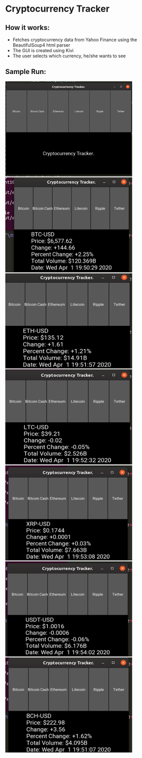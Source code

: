 
<h1>Cryptocurrency Tracker</h1>

<h2>How it works: </h2>
<ul>
<li>Fetches cryptocurrency data from Yahoo Finance using the BeautifulSoup4 html parser</li>
<li>The GUI is created using Kivi</li>
<li>The user selects which currency, he/she wants to see</li>
</ul>

<h2>Sample Run: </h2>
<img height="300px" width="400px"src="./demo_imgs/mainScreen.png"></img><br>
<img height="300px" width="400px"src="./demo_imgs/bitcoinDemo.png"></img><br>
<img height="300px" width="400px"src="./demo_imgs/EthereumDemo.png"></img><br>
<img height="300px" width="400px"src="./demo_imgs/LitecoinDemo.png"></img><br>
<img height="300px" width="400px"src="./demo_imgs/rippleDemo.png"></img><br>
<img height="300px" width="400px"src="./demo_imgs/tetherDemo.png"></img><br>
<img height="300px" width="400px"src="./demo_imgs/BitcoinCashDemo.png"></img>


